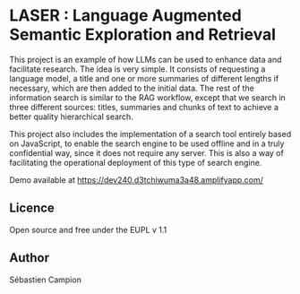 # LASER : Language Augmented Semantic Exploration and Retrieval

This project is an example of how LLMs can be used to enhance data and facilitate research. The idea is very simple. It consists of requesting a language model, a title and one or more summaries of different lengths if necessary, which are then added to the initial data. The rest of the information search is similar to the RAG workflow, except that we search in three different sources: titles, summaries and chunks of text to achieve a better quality hierarchical search.

 This project also includes the implementation of a search tool entirely based on JavaScript, to enable the search engine to be used offline and in a truly confidential way, since it does not require any server. This is also a way of facilitating the operational deployment of this type of search engine.

Demo available at https://dev240.d3tchiwuma3a48.amplifyapp.com/

 ## Licence 
 Open source and free under the EUPL v 1.1 

 ## Author
 Sébastien Campion  

